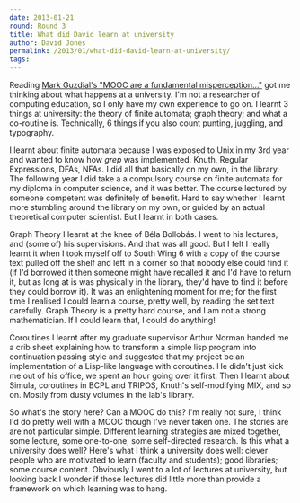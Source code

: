 ```yaml
---
date: 2013-01-21
round: Round 3
title: What did David learn at university
author: David Jones
permalink: /2013/01/what-did-david-learn-at-university/
tags:
---
```

Reading [Mark Guzdial's "MOOC are a fundamental misperception..."][1] got me thinking about what happens at a university. I'm not a researcher of computing education, so I only have my own experience to go on. I learnt 3 things at university: the theory of finite automata; graph theory; and what a co-routine is. Technically, 6 things if you also count punting, juggling, and typography.

I learnt about finite automata because I was exposed to Unix in my 3rd year and wanted to know how *grep* was implemented. Knuth, Regular Expressions, DFAs, NFAs. I did all that basically on my own, in the library. The following year I did take a a compulsory course on finite automata for my diploma in computer science, and it was better. The course lectured by someone competent was definitely of benefit. Hard to say whether I learnt more stumbling around the library on my own, or guided by an actual theoretical computer scientist. But I learnt in both cases.

Graph Theory I learnt at the knee of Béla Bollobás. I went to his lectures, and (some of) his supervisions. And that was all good. But I felt I really learnt it when I took myself off to South Wing 6 with a copy of the course text pulled off the shelf and left in a corner so that nobody else could find it (if I'd borrowed it then someone might have recalled it and I'd have to return it, but as long at is was physically in the library, they'd have to find it before they could borrow it). It was an enlightening moment for me; for the first time I realised I could learn a course, pretty well, by reading the set text carefully. Graph Theory is a pretty hard course, and I am not a strong mathematician. If I could learn that, I could do anything!

Coroutines I learnt after my graduate supervisor Arthur Norman handed me a crib sheet explaining how to transform a simple lisp program into continuation passing style and suggested that my project be an implementation of a Lisp-like language with coroutines. He didn't just kick me out of his office, we spent an hour going over it first. Then I learnt about Simula, coroutines in BCPL and TRIPOS, Knuth's self-modifying MIX, and so on. Mostly from dusty volumes in the lab's library.

So what's the story here? Can a MOOC do this? I'm really not sure, I think I'd do pretty well with a MOOC though I've never taken one. The stories are are not particular simple. Different learning strategies are mixed together, some lecture, some one-to-one, some self-directed research. Is this what a university does well? Here's what I think a university does well: clever people who are motivated to learn (faculty and students); good libraries; some course content. Obviously I went to a lot of lectures at university, but looking back I wonder if those lectures did little more than provide a framework on which learning was to hang.

 [1]: http://computinged.wordpress.com/2013/01/04/moocs-are-a-fundamental-misperception-of-how-learning-works/
